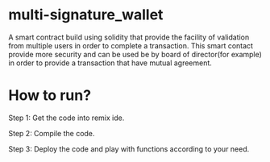 # multi-signature_wallet
A smart contract build using solidity that provide the facility of validation from multiple users in order to complete a transaction.
This smart contact provide more security and can be used be by board of director(for example) in order to provide a transaction that have mutual agreement.
# How to run?
Step 1: Get the code into remix ide.

Step 2: Compile the code.

Step 3: Deploy the code and play with functions according to your need.
